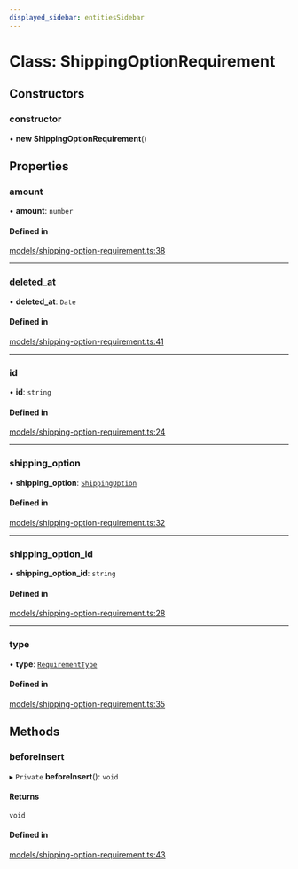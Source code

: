 ```yaml
---
displayed_sidebar: entitiesSidebar
---
```


# Class: ShippingOptionRequirement

## Constructors

### constructor

• **new ShippingOptionRequirement**()

## Properties

### amount

• **amount**: `number`

#### Defined in

[models/shipping-option-requirement.ts:38](https://github.com/cloudnepal/medusa/blob/0b0d50b4/packages/medusa/src/models/shipping-option-requirement.ts#L38)

___

### deleted\_at

• **deleted\_at**: `Date`

#### Defined in

[models/shipping-option-requirement.ts:41](https://github.com/cloudnepal/medusa/blob/0b0d50b4/packages/medusa/src/models/shipping-option-requirement.ts#L41)

___

### id

• **id**: `string`

#### Defined in

[models/shipping-option-requirement.ts:24](https://github.com/cloudnepal/medusa/blob/0b0d50b4/packages/medusa/src/models/shipping-option-requirement.ts#L24)

___

### shipping\_option

• **shipping\_option**: [`ShippingOption`](ShippingOption.md)

#### Defined in

[models/shipping-option-requirement.ts:32](https://github.com/cloudnepal/medusa/blob/0b0d50b4/packages/medusa/src/models/shipping-option-requirement.ts#L32)

___

### shipping\_option\_id

• **shipping\_option\_id**: `string`

#### Defined in

[models/shipping-option-requirement.ts:28](https://github.com/cloudnepal/medusa/blob/0b0d50b4/packages/medusa/src/models/shipping-option-requirement.ts#L28)

___

### type

• **type**: [`RequirementType`](../enums/RequirementType.md)

#### Defined in

[models/shipping-option-requirement.ts:35](https://github.com/cloudnepal/medusa/blob/0b0d50b4/packages/medusa/src/models/shipping-option-requirement.ts#L35)

## Methods

### beforeInsert

▸ `Private` **beforeInsert**(): `void`

#### Returns

`void`

#### Defined in

[models/shipping-option-requirement.ts:43](https://github.com/cloudnepal/medusa/blob/0b0d50b4/packages/medusa/src/models/shipping-option-requirement.ts#L43)

